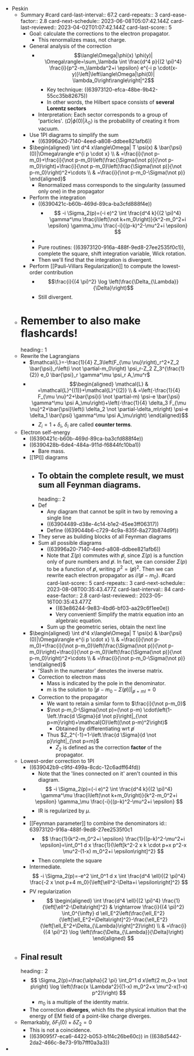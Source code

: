 - Peskin
	- Summary #card
	  card-last-interval:: 67.2
	  card-repeats:: 3
	  card-ease-factor:: 2.8
	  card-next-schedule:: 2023-06-08T05:07:42.144Z
	  card-last-reviewed:: 2023-04-02T01:07:42.144Z
	  card-last-score:: 5
		- Goal: calculate the corrections to the electron propagator.
			- This renormalizes mass, not charge.
		- General analysis of the correction
			- $$\langle\Omega|\phi(x) \phi(y)| \Omega\rangle=\sum_\lambda \int \frac{d^4 p}{(2 \pi)^4} \frac{i}{p^2-m_\lambda^2+i \epsilon} e^{-i p \cdot(x-y)}\left|\left\langle\Omega|\phi(0)| \lambda_0\right\rangle\right|^2$$
				- Key technique: ((63973120-efca-48be-9b42-55cc35b82675))
				- In other words, the Hilbert space consists of **several Lorentz sectors**
			- Interpretation: Each sector corresponds to a group of 'particles'. $\left\langle\Omega|\phi(0)| \lambda_0\right\rangle$ is the probability of creating it from vacuum.
		- Use 1PI diagrams to simplify the sum
			- ((63996a20-7140-4eed-a808-ddbee821afb6))
		- $\begin{aligned} \int d^4 x\langle\Omega| T \psi(x) & \bar{\psi}(0)|\Omega\rangle e^{i p \cdot x} \\ & =\frac{i}{\not p-m_0}+\frac{i}{\not p-m_0}\left(\frac{\Sigma(\not p)}{\not p-m_0}\right)+\frac{i}{\not p-m_0}\left(\frac{\Sigma(\not p)}{\not p-m_0}\right)^2+\cdots \\ & =\frac{i}{\not p-m_0-\Sigma(\not p)} \end{aligned}$
			- Renormalized mass corresponds to the singularity (assumed only one) in the propagator
		- Perform the integration
			- ((6390421c-b60b-469d-89ca-ba3cfd888f4e))
				- $$
				  -i \Sigma_2(p)=(-i e)^2 \int \frac{d^4 k}{(2 \pi)^4} \gamma^\mu \frac{i\left(\not k+m_0\right)}{k^2-m_0^2+i \epsilon} \gamma_\mu \frac{-i}{(p-k)^2-\mu^2+i \epsilon}
				  $$
			-
			- Pure routines: ((63973120-916a-488f-9ed8-27ee2535f0c1)), complete the square, shift integration variable, Wick rotation.
			- Then we'll find that the integration is divergent.
		- Perform [[Pauli-Villars Regularization]] to compute the lowest-order contribution
			- $$\frac{i}{(4 \pi)^2} \log \left(\frac{\Delta_{\Lambda}}{\Delta}\right)$$
			- Still divergent.
	- # Remember to also make flashcards!
	  heading:: 1
	- Rewrite the Lagrangians
		- $\mathcal{L}=-\frac{1}{4} Z_3\left(F_{\mu \nu}\right)_r^2+Z_2 \bar{\psi}_r\left(i \not \partial-m_0\right) \psi_r-Z_2 Z_3^{\frac{1}{2}} e_0 \bar{\psi}_r \gamma^\mu \psi_r A_\mu^r$
		- $$\begin{aligned}
		  \mathcal{L} & =\mathcal{L}^{(1)}+\mathcal{L}^{(2)} \\
		  & =\left(-\frac{1}{4} F_{\mu \nu}^2+\bar{\psi}(i \not \partial-m) \psi-e \bar{\psi} \gamma^\mu \psi A_\mu\right)+\left(-\frac{1}{4} \delta_3 F_{\mu \nu}^2+\bar{\psi}\left(i \delta_2 \not \partial-\delta_m\right) \psi-e \delta_1 \bar{\psi} \gamma^\mu \psi A_\mu\right)
		  \end{aligned}$$
			- $Z_i=1+\delta_i$, $\delta_i$ are called **counter terms**.
	- Electron self-energy
		- ((6390421c-b60b-469d-89ca-ba3cfd888f4e))
		- ((6390428b-6de4-484a-911d-f6844fc10ba1))
			- Bare mass.
		- [[1PI]] diagrams
			- ## To obtain the complete result, we must sum all Feynman diagrams.
			  heading:: 2
			- Def
				- Any diagram that cannot be split in two by removing a single line
				- ((63904489-d38e-4c14-b1e2-45ee3ff06317))
				- Define ((639044b6-c729-4c9a-835f-8a273b874d9f))
			- They serve as building blocks of all Feynman diagrams
			- Sum all possible diagrams
				- ((63996a20-7140-4eed-a808-ddbee821afb6))
				- Note that $\Sigma(p)$ commutes with $\not p$, since $\Sigma(p)$ is a function only of pure numbers and $\not p$. In fact, we can consider $\Sigma(p)$ to be a function of $\not p$, writing $p^2=(\not p)^2$. Then we can rewrite each electron propagator as $i /\left(\not p-m_0\right)$. #card
				  card-last-score:: 5
				  card-repeats:: 3
				  card-next-schedule:: 2023-08-08T00:35:43.477Z
				  card-last-interval:: 84
				  card-ease-factor:: 2.8
				  card-last-reviewed:: 2023-05-16T00:35:43.477Z
					- ((63e86244-9e83-4bd6-bf03-aa29c6f1ee0e))
					- Very convenient! Simplify the matrix equation into an algebraic equation.
				- Sum up the geometric series, obtain the next line
		- $\begin{aligned} \int d^4 x\langle\Omega| T \psi(x) & \bar{\psi}(0)|\Omega\rangle e^{i p \cdot x} \\ & =\frac{i}{\not p-m_0}+\frac{i}{\not p-m_0}\left(\frac{\Sigma(\not p)}{\not p-m_0}\right)+\frac{i}{\not p-m_0}\left(\frac{\Sigma(\not p)}{\not p-m_0}\right)^2+\cdots \\ & =\frac{i}{\not p-m_0-\Sigma(\not p)} \end{aligned}$
			- 'Slash in the numerator' denotes the inverse matrix.
			- Correction to electron mass
				- Mass is indicated by the pole in the denominator.
				- m is the solution to $\left.\left[\not p-m_0-\Sigma(\not p)\right]\right|_{\not p=mI}=0$
			- Correction to the propagator
				- We want to retain a similar form to $\frac{i}{\not p-m_0}$
				- $\not p-m_0-\Sigma(\not p)=(\not p-m) \cdot\left(1-\left.\frac{d \Sigma}{d \not p}\right|_{\not p=m}\right)+\mathcal{O}\left((\not p-m)^2\right)$
					- Obtained by differentiating wrt $\not p$
				- Thus $Z_2^{-1}=1-\left.\frac{d \Sigma}{d \not p}\right|_{\not p=m}$
					- $Z_2$ is defined as the correction **factor** of the propagator.
	- Lowest-order correction to 1PI
		- ((639042b9-c9fd-499a-8cdc-12c6adff64fd))
			- Note that the 'lines connected on it' aren't counted in this diagram.
		- $$
		  -i \Sigma_2(p)=(-i e)^2 \int \frac{d^4 k}{(2 \pi)^4} \gamma^\mu \frac{i\left(\not k+m_0\right)}{k^2-m_0^2+i \epsilon} \gamma_\mu \frac{-i}{(p-k)^2-\mu^2+i \epsilon}
		  $$
			- IR is regularized by $\mu$.
		-
		- [[Feynman parameter]] to combine the denominators
		  id:: 63973120-916a-488f-9ed8-27ee2535f0c1
			- $$
			  \frac{1}{k^2-m_0^2+i \epsilon} \frac{1}{(p-k)^2-\mu^2+i \epsilon}=\int_0^1 d x \frac{1}{\left[k^2-2 x k \cdot p+x p^2-x \mu^2-(1-x) m_0^2+i \epsilon\right]^2}
			  $$
			- Then complete the square
		- Intermediate. 
		  $$
		  -i \Sigma_2(p)=-e^2 \int_0^1 d x \int \frac{d^4 \ell}{(2 \pi)^4} \frac{-2 x \not p+4 m_0}{\left[\ell^2-\Delta+i \epsilon\right]^2}
		  $$
		- PV regularization
			- $$
			  \begin{aligned}
			  \int \frac{d^4 \ell}{(2 \pi)^4} \frac{1}{\left[\ell^2-\Delta\right]^2} & \rightarrow \frac{i}{(4 \pi)^2} \int_0^{\infty} d \ell_E^2\left(\frac{\ell_E^2}{\left[\ell_E^2+\Delta\right]^2}-\frac{\ell_E^2}{\left[\ell_E^2+\Delta_{\Lambda}\right]^2}\right) \\
			  & =\frac{i}{(4 \pi)^2} \log \left(\frac{\Delta_{\Lambda}}{\Delta}\right)
			  \end{aligned}
			  $$
	- ## Final result
	  heading:: 2
		- $$
		  \Sigma_2(p)=\frac{\alpha}{2 \pi} \int_0^1 d x\left(2 m_0-x \not p\right) \log \left(\frac{x \Lambda^2}{(1-x) m_0^2+x \mu^2-x(1-x) p^2}\right)
		  $$
			- $m_0$ is a multiple of the identity matrix.
		- The correction **diverges**, which fits the physical intuition that the energy of EM field of a point-like charge diverges.
	- Remarkably, $\delta F_1(0)+\delta Z_2=0$
		- This is not a coincidence.
		- ((639095f7-eca6-4422-b053-b1f4c26be60c)) in ((638d5442-2da2-466c-8e73-91b7fff0a3a3))
-